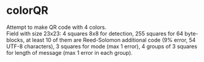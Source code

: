 # colorQR
Attempt to make QR code with 4 colors. \
Field with size 23x23: 4 squares 8x8 for detection, 255 squares for 64 byte-blocks, at least 10 of them are Reed-Solomon additional code (9% error, 54 UTF-8 characters), 3 squares for mode (max 1 error), 4 groups of 3 squares for length of message (max 1 error in each group).